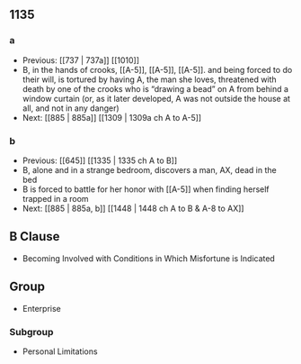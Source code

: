 ## 1135
### a
- Previous: [[737 | 737a]] [[1010]] 
- B, in the hands of crooks, [[A-5]], [[A-5]], [[A-5]]. and being forced to do their will, is tortured by having A, the man she loves, threatened with death by one of the crooks who is “drawing a bead” on A from behind a window curtain (or, as it later developed, A was not outside the house at all, and not in any danger)
- Next: [[885 | 885a]] [[1309 | 1309a ch A to A-5]] 

### b
- Previous: [[645]] [[1335 | 1335 ch A to B]] 
- B, alone and in a strange bedroom, discovers a man, AX, dead in the bed
- B is forced to battle for her honor with [[A-5]] when finding herself trapped in a room
- Next: [[885 | 885a, b]] [[1448 | 1448 ch A to B &amp; A-8 to AX]] 

## B Clause
- Becoming Involved with Conditions in Which Misfortune is Indicated

## Group
- Enterprise

### Subgroup
- Personal Limitations

